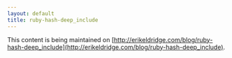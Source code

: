 ```yaml
---
layout: default
title: ruby-hash-deep_include
---
```


This content is being maintained on [http://erikeldridge.com/blog/ruby-hash-deep_include](http://erikeldridge.com/blog/ruby-hash-deep_include).
